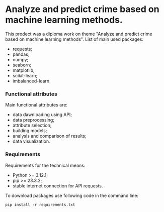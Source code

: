 # Analyze and predict crime based on machine learning methods.
This prodect was a diploma work on theme "Analyze and predict crime based on machine learning methods". 
List of main used packages:
- requests;
- pandas;
- numpy;
- seaborn;
- matplotlib;
- scikit-learn;
- imbalanced-learn.

### Functional attributes
Main functional attributes are:
- data dawnloading using API;
- data preprocessing;
- attribute selection;
- building models;
- analysis and comparison of results;
- data visualization.

### Requirements
Requirements for the technical means:
- Python >= 3.12.1;
- pip >= 23.3.2;
- stable internet connection for API requests.

To download packages use following code in the command line:
```
pip install -r requirements.txt
```
